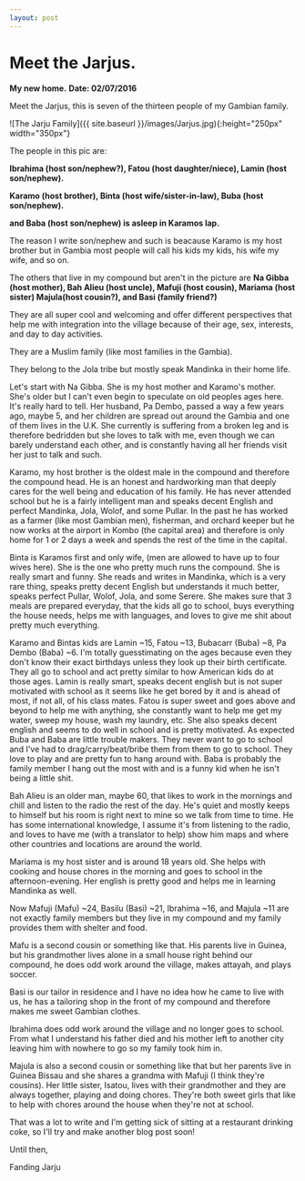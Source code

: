 ```yaml
---
layout: post
---
```

# Meet the Jarjus.
**My new home.**
**Date: 02/07/2016**

Meet the Jarjus, this is seven of the thirteen people of my Gambian family.

![The Jarju Family]({{ site.baseurl }}/images/Jarjus.jpg){:height="250px" width="350px"}

The people in this pic are: 

**Ibrahima (host son/nephew?), Fatou (host daughter/niece), Lamin (host son/nephew).**

**Karamo (host brother), Binta (host wife/sister-in-law), Buba (host son/nephew).**

**and Baba (host son/nephew) is asleep in Karamos lap.**

The reason I write son/nephew and such is beacause Karamo is my host brother but in Gambia most people will call his kids my kids, his wife my wife, and so on.

The others that live in my compound but aren't in the picture are **Na Gibba (host mother), Bah Alieu (host uncle), Mafuji (host cousin), Mariama (host sister) Majula(host cousin?), and Basi (family friend?)**

They are all super cool and welcoming and offer different perspectives that help me with integration into the village because of their age, sex, interests, and day to day activities. 

They are a Muslim family (like most families in the Gambia). 

They belong to the Jola tribe but mostly speak Mandinka in their home life.

Let's start with Na Gibba. She is my host mother and Karamo's mother. She's older but I can't even begin to speculate on old peoples ages here. It's really hard to tell. Her husband, Pa Dembo, passed a way a few years ago, maybe 5, and her children are spread out around the Gambia and one of them lives in the U.K. She currently is suffering from a broken leg and is therefore bedridden but she loves to talk with me, even though we can barely understand each other, and is constantly having all her friends visit her just to talk and such.

Karamo, my host brother is the oldest male in the compound and therefore the compound head. He is an honest and hardworking man that deeply cares for the well being and education of his family. He has never attended school but he is a fairly intelligent man and speaks decent English and perfect Mandinka, Jola, Wolof, and some Pullar. In the past he has worked as a farmer (like most Gambian men), fisherman, and orchard keeper but he now works at the airport in Kombo (the capital area) and therefore is only home for 1 or 2 days a week and spends the rest of the time in the capital.

Binta is Karamos first and only wife, (men are allowed to have up to four wives here). She is the one who pretty much runs the compound. She is really smart and funny. She reads and writes in Mandinka, which is a very rare thing, speaks pretty decent English but understands it much better, speaks perfect Pullar, Wolof, Jola, and some Serere. She makes sure that 3 meals are prepared everyday, that the kids all go to school, buys everything the house needs, helps me with languages, and loves to give me shit about pretty much everything.

Karamo and Bintas kids are Lamin ~15, Fatou ~13, Bubacarr (Buba) ~8, Pa Dembo (Baba) ~6. I'm totally guesstimating on the ages because even they don't know their exact birthdays unless they look up their birth certificate. They all go to school and act pretty similar to how American kids do at those ages. Lamin is really smart, speaks decent english but is not super motivated with school as it seems like he get bored by it and is ahead of most, if not all, of his class mates. Fatou is super sweet and goes above and beyond to help me with anything, she constantly want to help me get my water, sweep my house, wash my laundry, etc. She also speaks decent english and seems to do well in school and is pretty motivated. As expected Buba and Baba are little trouble makers. They never want to go to school and I've had to drag/carry/beat/bribe them from them to go to school. They love to play and are pretty fun to hang around with. Baba is probably the family member I hang out the most with and is a funny kid when he isn't being a little shit.

Bah Alieu is an older man, maybe 60, that likes to work in the mornings and chill and listen to the radio the rest of the day. He's quiet and mostly keeps to himself but his room is right next to mine so we talk from time to time. He has some international knowledge, I assume it's from listening to the radio, and loves to have me (with a translator to help) show him maps and where other countries and locations are around the world.

Mariama is my host sister and is around 18 years old. She helps with cooking and house chores in the morning and goes to school in the afternoon-evening. Her english is pretty good and helps me in learning Mandinka as well.

Now Mafuji (Mafu) ~24, Basilu (Basi) ~21, Ibrahima ~16, and Majula ~11 are not exactly family members but they live in my compound and my family provides them with shelter and food. 

Mafu is a second cousin or something like that. His parents live in Guinea, but his grandmother lives alone in a small house right behind our compound, he does odd work around the village, makes attayah, and plays soccer. 

Basi is our tailor in residence and I have no idea how he came to live with us, he has a tailoring shop in the front of my compound and therefore makes me sweet Gambian clothes. 

Ibrahima does odd work around the village and no longer goes to school. From what I understand his father died and his mother left to another city leaving him with nowhere to go so my family took him in. 

Majula is also a second cousin or something like that but her parents live in Guinea Bissau and she shares a grandma with Mafuji (I think they're cousins). Her little sister, Isatou, lives with their grandmother and they are always together, playing and doing chores. They're both sweet girls that like to help with chores around the house when they're not at school.

That was a lot to write and I'm getting sick of sitting at a restaurant drinking coke, so I'll try and make another blog post soon!

Until then,

Fanding Jarju